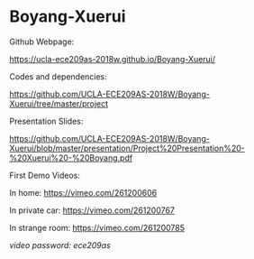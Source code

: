 # Boyang-Xuerui

Github Webpage:

https://ucla-ece209as-2018w.github.io/Boyang-Xuerui/


Codes and dependencies:

https://github.com/UCLA-ECE209AS-2018W/Boyang-Xuerui/tree/master/project


Presentation Slides:

https://github.com/UCLA-ECE209AS-2018W/Boyang-Xuerui/blob/master/presentation/Project%20Presentation%20-%20Xuerui%20-%20Boyang.pdf


First Demo Videos:

In home: https://vimeo.com/261200606

In private car: https://vimeo.com/261200767

In strange room: https://vimeo.com/261200785

*video password: ece209as*

